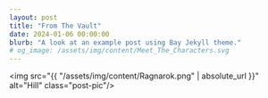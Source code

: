 ```yaml
---
layout: post
title: "From The Vault"
date: 2024-01-06 00:00:00
blurb: "A look at an example post using Bay Jekyll theme."
# og_image: /assets/img/content/Meet_The_Characters.svg
---
```


<img src="{{ "/assets/img/content/Ragnarok.png" | absolute_url }}" alt="Hill" class="post-pic"/>
